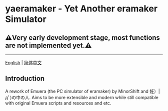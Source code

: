 ﻿# yaeramaker - Yet Another eramaker Simulator
## ⚠️Very early development stage, most functions are not implemented yet.⚠️

---

[English](README.md) | [简体中文](README.zh-CN.md)

## Introduction
A rework of Emuera (the PC simulator of eramaker) by MinorShift and 妊）|дﾟ)の中の人. Aims to be more extensible and modern while still compatible with original Emuera scripts and resources and etc.